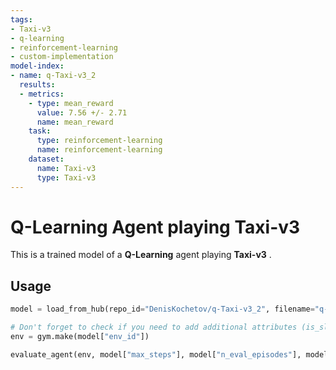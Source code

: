 ```yaml
---
tags:
- Taxi-v3
- q-learning
- reinforcement-learning
- custom-implementation
model-index:
- name: q-Taxi-v3_2
  results:
  - metrics:
    - type: mean_reward
      value: 7.56 +/- 2.71
      name: mean_reward
    task:
      type: reinforcement-learning
      name: reinforcement-learning
    dataset:
      name: Taxi-v3
      type: Taxi-v3
---
```


  # **Q-Learning** Agent playing **Taxi-v3**
  This is a trained model of a **Q-Learning** agent playing **Taxi-v3** .
  
  ## Usage
  ```python
  model = load_from_hub(repo_id="DenisKochetov/q-Taxi-v3_2", filename="q-learning.pkl")

  # Don't forget to check if you need to add additional attributes (is_slippery=False etc)
  env = gym.make(model["env_id"])

  evaluate_agent(env, model["max_steps"], model["n_eval_episodes"], model["qtable"], model["eval_seed"])
  
  ```
  